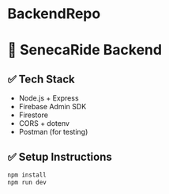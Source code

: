 ﻿# BackendRepo
# 🚗 SenecaRide Backend

## ✅ Tech Stack
- Node.js + Express
- Firebase Admin SDK
- Firestore
- CORS + dotenv
- Postman (for testing)

## ✅ Setup Instructions

```bash
npm install
npm run dev
